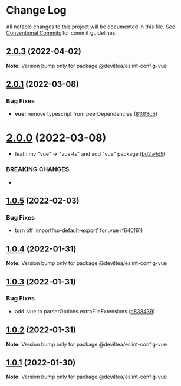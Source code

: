 # Change Log

All notable changes to this project will be documented in this file.
See [Conventional Commits](https://conventionalcommits.org) for commit guidelines.

## [2.0.3](https://github.com/DevilTea/eslint-config/compare/v2.0.2...v2.0.3) (2022-04-02)

**Note:** Version bump only for package @deviltea/eslint-config-vue





## [2.0.1](https://github.com/DevilTea/eslint-config/compare/v2.0.0...v2.0.1) (2022-03-08)


### Bug Fixes

* **vue:** remove typescript from peerDependencies ([810f3d5](https://github.com/DevilTea/eslint-config/commit/810f3d59eb72043a5174a51e4a562c4f08636189))





# [2.0.0](https://github.com/DevilTea/eslint-config/compare/v1.0.5...v2.0.0) (2022-03-08)


* feat!: mv "vue" -> "vue-ts" and add "vue" package ([bd2a4d9](https://github.com/DevilTea/eslint-config/commit/bd2a4d94760ef7cd0a32a68327c3091224bfc85d))


### BREAKING CHANGES

* 





## [1.0.5](https://github.com/DevilTea/eslint-config/compare/v1.0.4...v1.0.5) (2022-02-03)


### Bug Fixes

* turn off 'import/no-default-export' for .vue ([f640f61](https://github.com/DevilTea/eslint-config/commit/f640f610357cb223624b4009eaa0a276fcd6429e))





## [1.0.4](https://github.com/DevilTea/eslint-config/compare/v1.0.3...v1.0.4) (2022-01-31)

**Note:** Version bump only for package @deviltea/eslint-config-vue





## [1.0.3](https://github.com/DevilTea/eslint-config/compare/v1.0.2...v1.0.3) (2022-01-31)


### Bug Fixes

* add .vue to parserOptions.extraFileExtensions ([d833439](https://github.com/DevilTea/eslint-config/commit/d8334395b433ad6e1881ad0a6c39f6a4d583122a))





## [1.0.2](https://github.com/DevilTea/eslint-config/compare/v1.0.1...v1.0.2) (2022-01-31)

**Note:** Version bump only for package @deviltea/eslint-config-vue





## [1.0.1](https://github.com/DevilTea/eslint-config/compare/v1.0.0...v1.0.1) (2022-01-30)

**Note:** Version bump only for package @deviltea/eslint-config-vue
